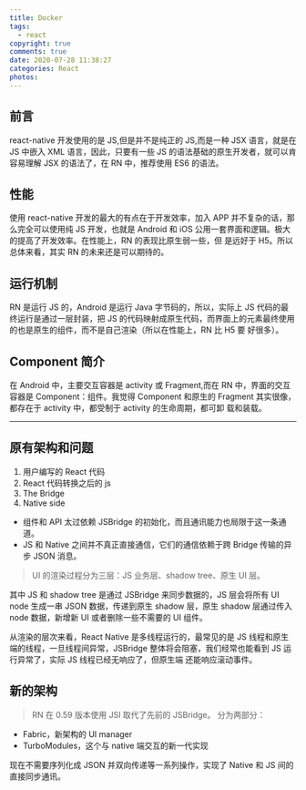 ```yaml
---
title: Docker
tags:
  - react
copyright: true
comments: true
date: 2020-07-28 11:38:27
categories: React
photos:
---
```


## 前言

react-native 开发使用的是 JS,但是并不是纯正的 JS,而是一种 JSX 语言，就是在 JS 中嵌入 XML 语言，因此，只要有一些 JS 的语法基础的原生开发者，就可以肯容易理解 JSX 的语法了，在 RN 中，推荐使用 ES6 的语法。

## 性能

使用 react-native 开发的最大的有点在于开发效率，加入 APP 并不复杂的话，那么完全可以使用纯 JS 开发，也就是 Android 和 iOS 公用一套界面和逻辑。极大的提高了开发效率。在性能上，RN 的表现比原生弱一些，但
是远好于 H5。所以总体来看，其实 RN 的未来还是可以期待的。

## 运行机制

RN 是运行 JS 的，Android 是运行 Java 字节码的，所以，实际上 JS 代码的最终运行是通过一层封装，把 JS 的代码映射成原生代码，而界面上的元素最终使用的也是原生的组件，而不是自己渲染（所以在性能上，RN 比 H5 要
好很多）。

## Component 简介

在 Android 中，主要交互容器是 activity 或 Fragment,而在 RN 中，界面的交互容器是 Component：组件。我觉得 Component 和原生的 Fragment 其实很像，都存在于 activity 中，都受制于 activity 的生命周期，都可卸
载和装载。

---

<!--more-->

## 原有架构和问题

1. 用户编写的 React 代码
2. React 代码转换之后的 js
3. The Bridge
4. Native side

- 组件和 API 太过依赖 JSBridge 的初始化，而且通讯能力也局限于这一条通道。
- JS 和 Native 之间并不真正直接通信，它们的通信依赖于跨 Bridge 传输的异步 JSON 消息。

> UI 的渲染过程分为三层：JS 业务层、shadow tree、原生 UI 层。

其中 JS 和 shadow tree 是通过 JSBridge 来同步数据的，JS 层会将所有 UI node 生成一串 JSON 数据，传递到原生 shadow 层，原生 shadow 层通过传入 node 数据，新增新 UI 或者删除一些不需要的
UI 组件。

从渲染的层次来看，React Native 是多线程运行的，最常见的是 JS 线程和原生端的线程，一旦线程间异常，JSBridge 整体将会阻塞，我们经常也能看到 JS 运行异常了，实际 JS 线程已经无响应了，但原生端
还能响应滚动事件。

## 新的架构

> RN 在 0.59 版本使用 JSI 取代了先前的 JSBridge。
> 分为两部分：

- Fabric，新架构的 UI manager
- TurboModules，这个与 native 端交互的新一代实现

现在不需要序列化成 JSON 并双向传递等一系列操作，实现了 Native 和 JS 间的直接同步通讯。
